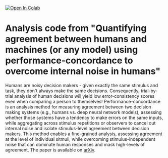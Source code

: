 [![Open In Colab](https://colab.research.google.com/assets/colab-badge.svg)](https://colab.research.google.com/drive/?usp=sharing)

# Analysis code from "Quantifying agreement between humans and machines (or any model) using performance-concordance to overcome internal noise in humans"

Humans are noisy decision makers - given exactly the same stimulus and task, they don't always make the same decisions. Consequently, trial-by-trial analysis of human decisions will yield low error-consistency scores even when comparing a person to themselves! Performance-concordance is an analysis method for measuring agreement between two decision making systems (e.g., humans vs. deep neural network models), assessing whether those systems have a tendency to make errors on the same inputs, while aggregating across stimulus repetitions or observers to cancel out internal noise and isolate stimulus-level agreement between decision makers. This method enables a fine-grained analysis, assessing agreement at the level of individual sitmuli, while overcoming stimulus-independent noise that can dominate human responses and mask high-levels of agreement. The paper is available on [arXiv]().
